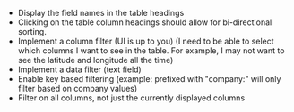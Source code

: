 * Display the field names in the table headings
* Clicking on the table column headings should allow for bi-directional sorting.
* Implement a column filter (UI is up to you) (I need to be able to select which columns I want to see in the table. For example, I may not want to see the latitude and longitude all the time)
* Implement a data filter (text field)
* Enable key based filtering (example: prefixed with "company:" will only filter based on company values)
* Filter on all columns, not just the currently displayed columns